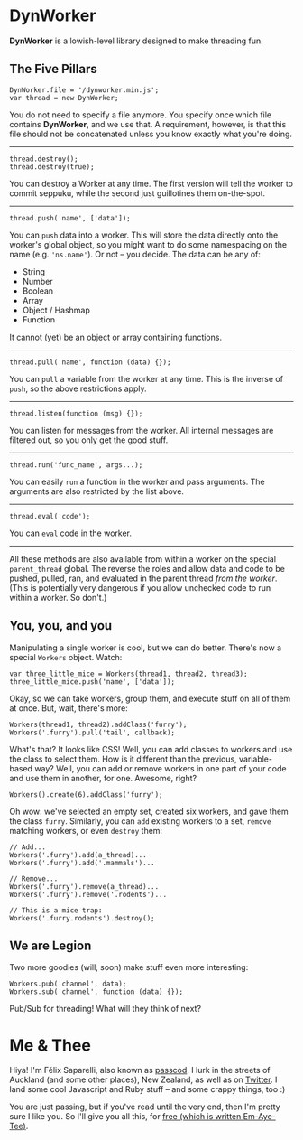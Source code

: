 DynWorker
=========

**DynWorker** is a lowish-level library designed to make threading fun.

## The Five Pillars

    DynWorker.file = '/dynworker.min.js';
    var thread = new DynWorker;

You do not need to specify a file anymore. You specify once which file
contains **DynWorker**, and we use that. A requirement, however, is that
this file should not be concatenated unless you know exactly what you're doing.

---

    thread.destroy();
    thread.destroy(true);

You can destroy a Worker at any time. The first version will tell the worker
to commit seppuku, while the second just guillotines them on-the-spot.

---

    thread.push('name', ['data']);

You can `push` data into a worker. This will store the data directly onto
the worker's global object, so you might want to do some namespacing on the
name (e.g. `'ns.name'`). Or not &ndash; you decide. The data can be any of:

  + String
  + Number
  + Boolean
  + Array
  + Object / Hashmap
  + Function

It cannot (yet) be an object or array containing functions.

---

    thread.pull('name', function (data) {});

You can `pull` a variable from the worker at any time. This is the inverse of
`push`, so the above restrictions apply.

---

    thread.listen(function (msg) {});

You can listen for messages from the worker. All internal messages are filtered
out, so you only get the good stuff.

---

    thread.run('func_name', args...);

You can easily `run` a function in the worker and pass arguments. The arguments
are also restricted by the list above.

---

    thread.eval('code');

You can `eval` code in the worker.

---

All these methods are also available from within a worker on the special
`parent_thread` global. The reverse the roles and allow data and code to be pushed,
pulled, ran, and evaluated in the parent thread _from the worker_. (This is
potentially very dangerous if you allow unchecked code to run within a worker.
So don't.)


## You, you, and you

Manipulating a single worker is cool, but we can do better. There's now a
special `Workers` object. Watch:

    var three_little_mice = Workers(thread1, thread2, thread3);
    three_little_mice.push('name', ['data']);

Okay, so we can take workers, group them, and execute stuff on all of them
at once. But, wait, there's more:

    Workers(thread1, thread2).addClass('furry');
    Workers('.furry').pull('tail', callback);

What's that? It looks like CSS! Well, you can add classes to workers and
use the class to select them. How is it different than the previous,
variable-based way? Well, you can add or remove workers in one part of your
code and use them in another, for one. Awesome, right?

    Workers().create(6).addClass('furry');

Oh wow: we've selected an empty set, created six workers, and gave them the
class `furry`. Similarly, you can `add` existing workers to a set, `remove`
matching workers, or even `destroy` them:

    // Add...
    Workers('.furry').add(a_thread)...
    Workers('.furry').add('.mammals')...
    
    // Remove...
    Workers('.furry').remove(a_thread)...
    Workers('.furry').remove('.rodents')...
    
    // This is a mice trap:
    Workers('.furry.rodents').destroy();


## We are Legion

Two more goodies (will, soon) make stuff even more interesting:

    Workers.pub('channel', data);
    Workers.sub('channel', function (data) {});

Pub/Sub for threading! What will they think of next?


Me & Thee
=========

Hiya! I'm Félix Saparelli, also known as [passcod](http://passcod.net). I lurk
in the streets of Auckland (and some other places), New Zealand, as well as on
[Twitter](https://twitter.com/passcod). I land some cool Javascript and Ruby
stuff &ndash; and some crappy things, too :)

You are just passing, but if you've read until the very end, then I'm pretty
sure I like you. So I'll give you all this, for
[free (which is written Em-Aye-Tee)](http://passcod.mit-license.org).